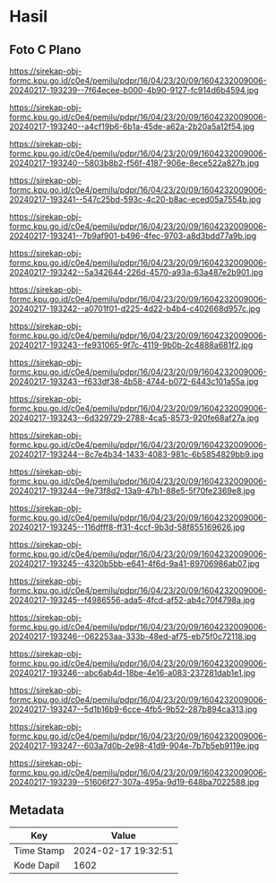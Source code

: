 # Hasil

## Foto C Plano

https://sirekap-obj-formc.kpu.go.id/c0e4/pemilu/pdpr/16/04/23/20/09/1604232009006-20240217-193239--7f64ecee-b000-4b90-9127-fc914d6b4594.jpg

https://sirekap-obj-formc.kpu.go.id/c0e4/pemilu/pdpr/16/04/23/20/09/1604232009006-20240217-193240--a4cf19b6-6b1a-45de-a62a-2b20a5a12f54.jpg

https://sirekap-obj-formc.kpu.go.id/c0e4/pemilu/pdpr/16/04/23/20/09/1604232009006-20240217-193240--5803b8b2-f56f-4187-906e-8ece522a827b.jpg

https://sirekap-obj-formc.kpu.go.id/c0e4/pemilu/pdpr/16/04/23/20/09/1604232009006-20240217-193241--547c25bd-593c-4c20-b8ac-eced05a7554b.jpg

https://sirekap-obj-formc.kpu.go.id/c0e4/pemilu/pdpr/16/04/23/20/09/1604232009006-20240217-193241--7b9af901-b496-4fec-9703-a8d3bdd77a9b.jpg

https://sirekap-obj-formc.kpu.go.id/c0e4/pemilu/pdpr/16/04/23/20/09/1604232009006-20240217-193242--5a342644-226d-4570-a93a-63a487e2b901.jpg

https://sirekap-obj-formc.kpu.go.id/c0e4/pemilu/pdpr/16/04/23/20/09/1604232009006-20240217-193242--a0701f01-d225-4d22-b4b4-c402668d957c.jpg

https://sirekap-obj-formc.kpu.go.id/c0e4/pemilu/pdpr/16/04/23/20/09/1604232009006-20240217-193243--fe931065-9f7c-4119-9b0b-2c4888a681f2.jpg

https://sirekap-obj-formc.kpu.go.id/c0e4/pemilu/pdpr/16/04/23/20/09/1604232009006-20240217-193243--f633df38-4b58-4744-b072-6443c101a55a.jpg

https://sirekap-obj-formc.kpu.go.id/c0e4/pemilu/pdpr/16/04/23/20/09/1604232009006-20240217-193243--6d329729-2788-4ca5-8573-920fe68af27a.jpg

https://sirekap-obj-formc.kpu.go.id/c0e4/pemilu/pdpr/16/04/23/20/09/1604232009006-20240217-193244--8c7e4b34-1433-4083-981c-6b5854829bb9.jpg

https://sirekap-obj-formc.kpu.go.id/c0e4/pemilu/pdpr/16/04/23/20/09/1604232009006-20240217-193244--9e73f8d2-13a9-47b1-88e5-5f70fe2369e8.jpg

https://sirekap-obj-formc.kpu.go.id/c0e4/pemilu/pdpr/16/04/23/20/09/1604232009006-20240217-193245--116dfff8-ff31-4ccf-9b3d-58f855169626.jpg

https://sirekap-obj-formc.kpu.go.id/c0e4/pemilu/pdpr/16/04/23/20/09/1604232009006-20240217-193245--4320b5bb-e641-4f6d-9a41-89706986ab07.jpg

https://sirekap-obj-formc.kpu.go.id/c0e4/pemilu/pdpr/16/04/23/20/09/1604232009006-20240217-193245--f4986556-ada5-4fcd-af52-ab4c70f4798a.jpg

https://sirekap-obj-formc.kpu.go.id/c0e4/pemilu/pdpr/16/04/23/20/09/1604232009006-20240217-193246--062253aa-333b-48ed-af75-eb75f0c72118.jpg

https://sirekap-obj-formc.kpu.go.id/c0e4/pemilu/pdpr/16/04/23/20/09/1604232009006-20240217-193246--abc6ab4d-18be-4e16-a083-237281dab1e1.jpg

https://sirekap-obj-formc.kpu.go.id/c0e4/pemilu/pdpr/16/04/23/20/09/1604232009006-20240217-193247--5d1b16b9-6cce-4fb5-9b52-287b894ca313.jpg

https://sirekap-obj-formc.kpu.go.id/c0e4/pemilu/pdpr/16/04/23/20/09/1604232009006-20240217-193247--603a7d0b-2e98-41d9-904e-7b7b5eb9119e.jpg

https://sirekap-obj-formc.kpu.go.id/c0e4/pemilu/pdpr/16/04/23/20/09/1604232009006-20240217-193239--51606f27-307a-495a-9d19-648ba7022588.jpg


## Metadata

| Key        | Value               |
| ---------- | ------------------- |
| Time Stamp | 2024-02-17 19:32:51 |
| Kode Dapil | 1602                |




